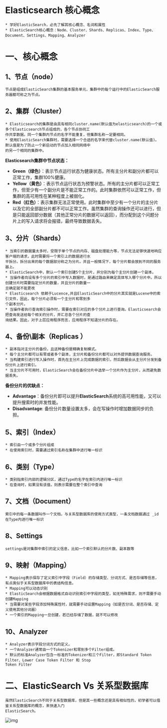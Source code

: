 # Elasticsearch 核心概念

```cluster
* 学好ElasticSearch，必先了解其核心概念、名词和属性
* ElasticSearch核心概念：Node、Cluster、Shards、Replicas、Index、Type、Document、Settings、Mapping、Analyzer
```

# 一、核心概念

## 1、节点（node）

```
节点是组成ElasticSearch集群的基本服务单元，集群中的每个运行中的ElasticSearch服务器都可称之为节点。
```



## 2、集群（Cluster）

```
* Elasticsearch的集群是由具有相同cluster.name(默认值为elasticsearch)的一个或多个Elasticsearch节点组成的，各个节点协同工
作共享数据。同一个集群内节点的名字不能重复，但集群名称一定要相同。
* 使用ElasticSearch集群时，需要选择一个合适的名字来代替cluster.name(默认值)。默认值是为了防止一个新启动的节点加入相同网络中
的另一个相同的集群中。
```

**Elasticsearch集群中节点状态：**

- **Green（绿色）**：表示节点运行状态为健康状态。所有主分片和副分片都可以正常工作，集群100%健康。
- **Yellow（黄色）**：表示节点运行状态为预警状态。所有的主分片都可以正常工作，但至少有一个副分片是不能正常工作的。此时集群依然可以正常工作，但集群的高可用性在某种程度上被弱化。
- **Red（红色）**：表示集群无法正常使用。此时集群中至少有一个分片的主分片以及它的全部副分片都不可以正常工作。虽然集群的查询操作还可以进行，但是只能返回部分数据（其他正常分片的数据可以返回），而分配到这个问题分片上的写入请求将会报错，最终导致数据丢失。



## 3、分片（Shards）

```
* 当索引的数据量太多时，受限于单个节点的内存、磁盘处理能力等，节点无法足够快速地响应客户端的请求，此时需要将一个索引上的数据进行水
平拆分。拆分出来的每个数据部分称之为分片。并且一般情况下，每个分片都会放到不同的服务器上。
* ElasticSearch中，默认一个索引创建5个主分片，并分别为每个主分片创建一个副本。
* 当操作者向设有多个分片的索引中写入数据时，是通过路由来确定具体写入哪个分片中。所以创建分片时需要指定分片的数量，并且分片的数量一
旦确定就不能更改
* Elasticsearch 依赖于Lucence,并且ElasticSearch中的分片其实就是Lucene中的索引文件，因此，每个分片必须有一个主分片和零到多
个副本分片。
* 当操作者执行查询索引操作时，需要在索引对应的多个分片上进行查询。Elasticsearch会把查询发送给每个相关的分片，并汇总各个分片的查
询结果。因此，对于上层应用程序而言，应用程序不知道分片的存在。
```



## 4、备份\副本（Replicas ）

```
* 副本指对主分片的备份，且这种备份是精确复制模式。
* 每个主分片都可以有零或者多个副本，主分片和备份分片都可以对外提供数据查询服务。
* 当构建索引进行写入操作时，首先在主分片上完成数据的索引，然后数据会从主分片分发到备份分片上进行索引。
* 当主分片不可用时，ElasticSearch会在备份分片中选举一个分片作为主分片，从而避免数据丢失。
```

**备份分片的优缺点：**

- **Advantage**：备份分片即可以提升**ElasticSearch**系统的高可用性能，又可以提升搜索时的并发性能。
- **Disadvantage**: 备份分片数量设置太多，会在写操作时增加数据同步的负担。



## 5、索引（Index）

```
* 索引由一个或多个分片组成
* 在使用索引时，需要通过索引名称在集群中进行唯一标识
```



## 6、类别（Type）

```
* 类别指索引内部的逻辑分区，通过Type的名字在索引内进行唯一标识
* 在查询时，如果没有该值，则表示需要在整个索引中查询
```



## 7、文档（Document）

```
索引中的每一条数据叫作一个文档，与关系型数据库的使用方式类型，一条文档数据通过 _id 在Type内进行唯一标识 
```



## 8、Settings

```
settings是对集群中索引的定义信息，比如一个索引默认的分片数、副本数等
```



## 9、映射（Mapping）

```
* Mapping表示保存了定义索引中字段（Field）的存储类型、分词方式、是否存储等信息，有点类似于关系型数据库中的表结构信息。
* Mapping可以动态识别
* ElasticSearch会根据数据格式自动识别索引中字段的类型，如无特殊需求，则不需要手动创建Mapping
* 当需要对某些字段添加特殊属性时，就需要手动设置Mapping（如是否分词、是否存储、定义使用其他分词器）
* 一个索引的Mapping一旦创建，若已经存储了数据，就不可以修改
```



## 10、Analyzer

```
* Analyzer表示字段分词方式的定义。
* 一个Analyzer通常由一个Tokenizer和零到多个Filter组成。
* 默认的标准Analyzer包含一标准的Tokenizer和三个Filter，即Standard Token Filter、Lower Case Token Filter 和 Stop
Token Filter
```



# 二、ElasticSearch Vs 关系型数据库

``` 
虽然ElasticSearch不同于关系型数据库，但是其一些概念还是具有相似性的，初学者可以借鉴关系型数据库的概念，来快速入门
ElasticSearch。
```

![img](https://raw.githubusercontent.com/YVictor13/ElasticSearch-study/master/image/20201205192010)
